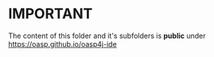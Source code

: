 # IMPORTANT

The content of this folder and it's subfolders is **public** under https://oasp.github.io/oasp4j-ide